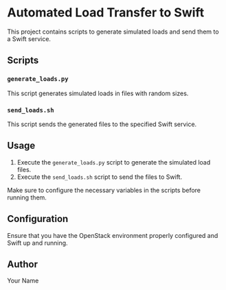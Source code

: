 # Automated Load Transfer to Swift

This project contains scripts to generate simulated loads and send them to a Swift service.

## Scripts

### `generate_loads.py`

This script generates simulated loads in files with random sizes.

### `send_loads.sh`

This script sends the generated files to the specified Swift service.

## Usage

1. Execute the `generate_loads.py` script to generate the simulated load files.
2. Execute the `send_loads.sh` script to send the files to Swift.

Make sure to configure the necessary variables in the scripts before running them.

## Configuration

Ensure that you have the OpenStack environment properly configured and Swift up and running.

## Author

Your Name
